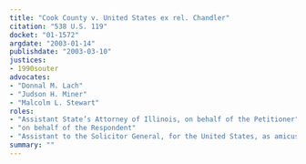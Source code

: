 ```yaml
---
title: "Cook County v. United States ex rel. Chandler"
citation: "538 U.S. 119"
docket: "01-1572"
argdate: "2003-01-14"
publishdate: "2003-03-10"
justices:
- 1990souter
advocates:
- "Donnal M. Lach"
- "Judson H. Miner"
- "Malcolm L. Stewart"
roles:
- "Assistant State’s Attorney of Illinois, on behalf of the Petitioner"
- "on behalf of the Respondent"
- "Assistant to the Solicitor General, for the United States, as amicus curiae, supporting the Respondent"
summary: ""
---
```


